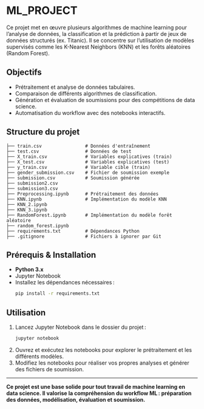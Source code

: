 # ML_PROJECT

Ce projet met en œuvre plusieurs algorithmes de machine learning pour l’analyse de données, la classification et la prédiction à partir de jeux de données structurés (ex. Titanic). Il se concentre sur l’utilisation de modèles supervisés comme les K-Nearest Neighbors (KNN) et les forêts aléatoires (Random Forest).

## Objectifs

- Prétraitement et analyse de données tabulaires.
- Comparaison de différents algorithmes de classification.
- Génération et évaluation de soumissions pour des compétitions de data science.
- Automatisation du workflow avec des notebooks interactifs.

## Structure du projet

```
├── train.csv                # Données d'entraînement
├── test.csv                 # Données de test
├── X_train.csv              # Variables explicatives (train)
├── X_test.csv               # Variables explicatives (test)
├── y_train.csv              # Variable cible (train)
├── gender_submission.csv    # Fichier de soumission exemple
├── submission.csv           # Soumission générée
├── submission2.csv
├── submission3.csv
├── Preprocessing.ipynb      # Prétraitement des données
├── KNN.ipynb                # Implémentation du modèle KNN
├── KNN_2.ipynb
├── KNN_3.ipynb
├── RandomForest.ipynb       # Implémentation du modèle forêt aléatoire
├── random_forest.ipynb
├── requirements.txt         # Dépendances Python
├── .gitignore               # Fichiers à ignorer par Git
```

## Prérequis & Installation

- **Python 3.x**
- Jupyter Notebook
- Installez les dépendances nécessaires :
  ```bash
  pip install -r requirements.txt
  ```

## Utilisation

1. Lancez Jupyter Notebook dans le dossier du projet :
   ```bash
   jupyter notebook
   ```
2. Ouvrez et exécutez les notebooks pour explorer le prétraitement et les différents modèles.
3. Modifiez les notebooks pour réaliser vos propres analyses et générer des fichiers de soumission.

---

**Ce projet est une base solide pour tout travail de machine learning en data science. Il valorise la compréhension du workflow ML : préparation des données, modélisation, évaluation et soumission.**
